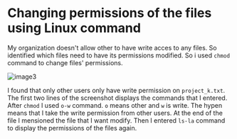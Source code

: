 # Changing permissions of the files using Linux command
 My organization doesn't allow other to have write acces to any files. So identified which files need to have its permissions modified. So i used `chmod` command to change files' permissions.

![image3](https://github.com/elgunglzd/File-permissions-in-Linux/assets/144905791/f089fcad-3af8-499b-9332-877ac28ffa4f)

I found that only other users only have write permission on `project_k.txt`. The first two lines of the screenshot displays the commands that I entered. After `chmod` I used `o-w` command. `o` means other and `w` is write. The hypen means that I take the write permission from other users. At the end of the file I mensioned the file that I want modify. Then I entered `ls-la` command to display the permissions of the files again.
